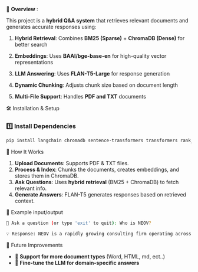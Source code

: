 🚀 **Overview** :


This project is a **hybrid Q&A system** that retrieves relevant documents and generates accurate responses using:

1. **Hybrid Retrieval**: Combines **BM25 (Sparse)** + **ChromaDB (Dense)** for better search

2. **Embeddings**: Uses **BAAI/bge-base-en** for high-quality vector representations

3. **LLM Answering**: Uses **FLAN-T5-Large** for response generation

4. **Dynamic Chunking**: Adjusts chunk size based on document length

5. **Multi-File Support**: Handles **PDF and TXT** documents



🛠️ Installation & Setup
### **1️⃣ Install Dependencies**
```bash
pip install langchain chromadb sentence-transformers transformers rank_bm25 pypdf langchain-community huggingface_hub
```



📂 How It Works
1. **Upload Documents**: Supports PDF & TXT files.
2. **Process & Index**: Chunks the documents, creates embeddings, and stores them in ChromaDB.
3. **Ask Questions**: Uses **hybrid retrieval** (BM25 + ChromaDB) to fetch relevant info.
4. **Generate Answers**: FLAN-T5 generates responses based on retrieved context.



📌 Example input/output
```bash
💬 Ask a question (or type 'exit' to quit): Who is NEOV?

💡 Response: NEOV is a rapidly growing consulting firm operating across the African continent, specializing in the insurance and fintech sectors.
```


📜 Future Improvements
- 🔄 **Support for more document types** (Word, HTML, md, ect..)
- 🤖 **Fine-tune the LLM for domain-specific answers**



